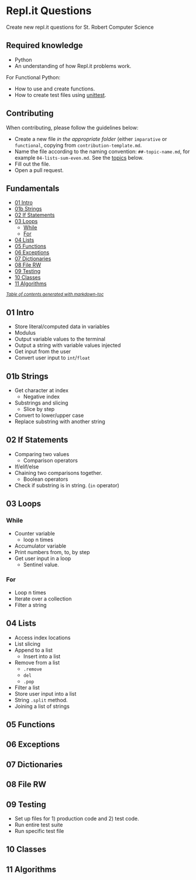 # Repl.it Questions
Create new repl.it questions for St. Robert Computer Science

## Required knowledge
- Python
- An understanding of how Repl.it problems work.

For Functional Python: 
- How to use and create functions.
- How to create test files using [unittest](https://docs.python.org/3.8/library/unittest.html).

## Contributing
When contributing, please follow the guidelines below:
- Create a new file *in the appropriate folder* (either `imparative` or `functional`, copying from `contribution-template.md`.
- Name the file according to the naming convention: `##-topic-name.md`, for example `04-lists-sum-even.md`. See the [topics](#topics) below.
- Fill out the file.
- Open a pull request.


## Fundamentals
- [01 Intro](#01-intro)
- [01b Strings](#01b-strings)
- [02 If Statements](#02-if-statements)
- [03 Loops](#03-loops)
  * [While](#while)
  * [For](#for)
- [04 Lists](#04-lists)
- [05 Functions](#05-functions)
- [06 Exceptions](#06-exceptions)
- [07 Dictionaries](#07-dictionaries)
- [08 File RW](#08-file-rw)
- [09 Testing](#09-testing)
- [10 Classes](#10-classes)
- [11 Algorithms](#11-algorithms)

<small><i><a href='http://ecotrust-canada.github.io/markdown-toc/'>Table of contents generated with markdown-toc</a></i></small>

## 01 Intro
- Store literal/computed data in variables
- Modulus
- Output variable values to the terminal
- Output a string with variable values injected
- Get input from the user
- Convert user input to `int`/`float`

## 01b Strings
- Get character at index
    - Negative index
- Substrings and slicing
    - Slice by step
- Convert to lower/upper case
- Replace substring with another string

## 02 If Statements
- Comparing two values
    - Comparison operators
- If/elif/else
- Chaining two comparisons together.
    - Boolean operators
- Check if substring is in string. (`in` operator)

## 03 Loops
### While
- Counter variable
    - loop n times
- Accumulator variable
- Print numbers from, to, by step
- Get user input in a loop
    - Sentinel value.

### For
- Loop n times
- Iterate over a collection
- Filter a string


## 04 Lists
- Access index locations
- List slicing
- Append to a list
    - Insert into a list
- Remove from a list
    - `.remove`
    - `del`
    - `.pop`
- Filter a list
- Store user input into a list
- String `.split` method.
- Joining a list of strings


## 05 Functions

## 06 Exceptions

## 07 Dictionaries

## 08 File RW

## 09 Testing
- Set up files for 1) production code and 2) test code.
- Run entire test suite
- Run specific test file

## 10 Classes

## 11 Algorithms
